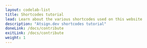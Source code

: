 ```yaml
---
layout: codelab-list
title: Shortcodes tutorial
lead: Learn about the various shortcodes used on this website
description: "Atsign.dev shortcodes tutorial"
doneLink: /docs/contribute
exitLink: /docs/contribute
weight: 1
---
```



